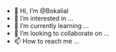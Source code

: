 - 👋 Hi, I’m @Bokalial
- 👀 I’m interested in ...
- 🌱 I’m currently learning ...
- 💞️ I’m looking to collaborate on ...
- 📫 How to reach me ...

<!---
Bokalial/Bokalial is a ✨ special ✨ repository because its `README.md` (this file) appears on your GitHub profile.
You can click the Preview link to take a look at your changes.
--->

